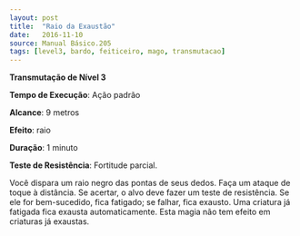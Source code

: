 ```yaml
---
layout: post
title:  "Raio da Exaustão"
date:   2016-11-10
source: Manual Básico.205
tags: [level3, bardo, feiticeiro, mago, transmutacao]
---
```


**Transmutação de Nível 3**

**Tempo de Execução**: Ação padrão

**Alcance**: 9 metros

**Efeito**: raio

**Duração**: 1 minuto

**Teste de Resistência**: Fortitude parcial.

Você dispara um raio negro das pontas de seus dedos. Faça um ataque de toque à distância. Se acertar, o alvo deve fazer um teste de resistência. Se ele for bem-sucedido, fica fatigado; se falhar, fica exausto.
Uma criatura já fatigada fica  exausta automaticamente. Esta magia não tem efeito em criaturas já exaustas.
